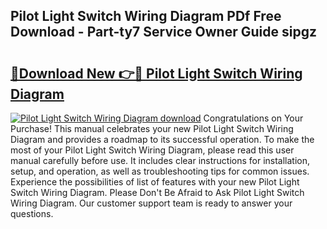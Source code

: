 ## Pilot Light Switch Wiring Diagram PDf Free Download - Part-ty7 Service Owner Guide sipgz

# <h2><a href="http://dfpo3fm.blite.top/?on=Pilot+Light+Switch+Wiring+Diagram">🔗Download New 👉🔴 Pilot Light Switch Wiring Diagram</a></h2>

[![Pilot Light Switch Wiring Diagram download](https://i.imgur.com/lujVjoI.png)](http://dfpo3fm.blite.top/?on=Pilot+Light+Switch+Wiring+Diagram)
Congratulations on Your Purchase! This manual celebrates your new Pilot Light Switch Wiring Diagram and provides a roadmap to its successful operation. To make the most of your Pilot Light Switch Wiring Diagram, please read this user manual carefully before use. It includes clear instructions for installation, setup, and operation, as well as troubleshooting tips for common issues. Experience the possibilities of list of features with your new Pilot Light Switch Wiring Diagram. Please Don't Be Afraid to Ask Pilot Light Switch Wiring Diagram. Our customer support team is ready to answer your questions.
